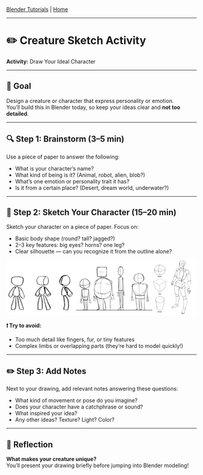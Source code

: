 [Blender Tutorials](README.md) | [Home](../../README.md)

-------------------------------------------------------------------------------

# ✏️ Creature Sketch Activity

**Activity:** Draw Your Ideal Character 

---

## 🎯 Goal  
Design a creature or character that express personality or emotion.  
You’ll build this in Blender today, so keep your ideas clear and **not too detailed**.

---

## 🔍 Step 1: Brainstorm (3–5 min)

Use a piece of paper to answer the following:

- What is your character’s name?  
- What kind of being is it? (Animal, robot, alien, blob?)  
- What’s one emotion or personality trait it has?  
- Is it from a certain place? (Desert, dream world, underwater?)  

---

## 🎨 Step 2: Sketch Your Character (15–20 min)

Sketch your character on a piece of paper. Focus on:

- Basic body shape (round? tall? jagged?)  
- 2–3 key features: big eyes? horns? one leg?  
- Clear silhouette — can you recognize it from the outline alone?

![Character Design](character-design.png)

**❗ Try to avoid:**

- Too much detail like fingers, fur, or tiny features  
- Complex limbs or overlapping parts (they’re hard to model quickly!)

---

## ✏️ Step 3: Add Notes

Next to your drawing, add relevant notes answering these questions:

- What kind of movement or pose do you imagine?  
- Does your character have a catchphrase or sound?  
- What inspired your idea? 
- Any other ideas? Texture? Light? Color?

---

## 📝 Reflection

**What makes your creature unique?**  
You’ll present your drawing briefly before jumping into Blender modeling!

